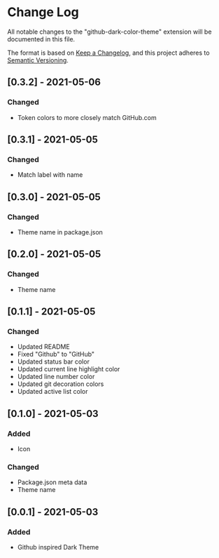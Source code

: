 # Change Log

All notable changes to the "github-dark-color-theme" extension will be documented in this file.

The format is based on [Keep a Changelog](https://keepachangelog.com/en/1.0.0/),
and this project adheres to [Semantic Versioning](https://semver.org/spec/v2.0.0.html).

## [0.3.2] - 2021-05-06
### Changed
- Token colors to more closely match GitHub.com

## [0.3.1] - 2021-05-05
### Changed
- Match label with name

## [0.3.0] - 2021-05-05
### Changed
- Theme name in package.json

## [0.2.0] - 2021-05-05
### Changed
- Theme name

## [0.1.1] - 2021-05-05
### Changed
- Updated README
- Fixed "Github" to "GitHub"
- Updated status bar color
- Updated current line highlight color
- Updated line number color
- Updated git decoration colors
- Updated active list color

## [0.1.0] - 2021-05-03
### Added
- Icon
### Changed
- Package.json meta data
- Theme name


## [0.0.1] - 2021-05-03
### Added
- Github inspired Dark Theme
